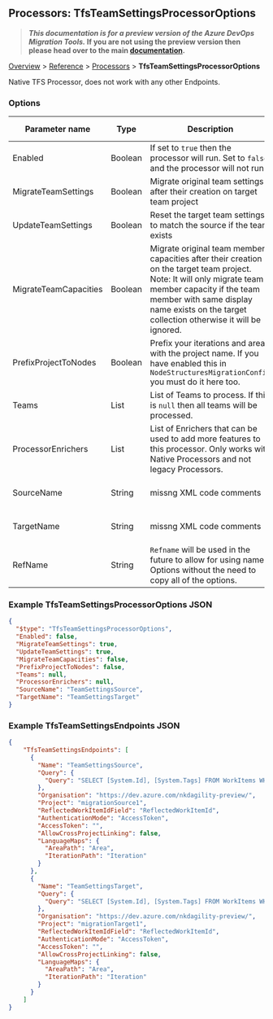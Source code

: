 ## Processors: TfsTeamSettingsProcessorOptions

>**_This documentation is for a preview version of the Azure DevOps Migration Tools._ If you are not using the preview version then please head over to the main [documentation](https://nkdagility.github.io/azure-devops-migration-tools).**

[Overview](.././index.md) > [Reference](../index.md) > [Processors](./index.md) > **TfsTeamSettingsProcessorOptions**

Native TFS Processor, does not work with any other Endpoints.

### Options

| Parameter name        | Type    | Description                                                                                                                                                                                                                                      | Default Value            |
| --------------------- | ------- | ------------------------------------------------------------------------------------------------------------------------------------------------------------------------------------------------------------------------------------------------ | ------------------------ |
| Enabled               | Boolean | If set to `true` then the processor will run. Set to `false` and the processor will not run.                                                                                                                                                     | missng XML code comments |
| MigrateTeamSettings   | Boolean | Migrate original team settings after their creation on target team project                                                                                                                                                                       | false                    |
| UpdateTeamSettings    | Boolean | Reset the target team settings to match the source if the team exists                                                                                                                                                                            | false                    |
| MigrateTeamCapacities | Boolean | Migrate original team member capacities after their creation on the target team project. Note: It will only migrate team member capacity if the team member with same display name exists on the target collection otherwise it will be ignored. | false                    |
| PrefixProjectToNodes  | Boolean | Prefix your iterations and areas with the project name. If you have enabled this in `NodeStructuresMigrationConfig` you must do it here too.                                                                                                     | false                    |
| Teams                 | List    | List of Teams to process. If this is `null` then all teams will be processed.                                                                                                                                                                    | missng XML code comments |
| ProcessorEnrichers    | List    | List of Enrichers that can be used to add more features to this processor. Only works with Native Processors and not legacy Processors.                                                                                                          | missng XML code comments |
| SourceName            | String  | missng XML code comments                                                                                                                                                                                                                         | missng XML code comments |
| TargetName            | String  | missng XML code comments                                                                                                                                                                                                                         | missng XML code comments |
| RefName               | String  | `Refname` will be used in the future to allow for using named Options without the need to copy all of the options.                                                                                                                               | missng XML code comments |


### Example TfsTeamSettingsProcessorOptions JSON

```JSON
{
  "$type": "TfsTeamSettingsProcessorOptions",
  "Enabled": false,
  "MigrateTeamSettings": true,
  "UpdateTeamSettings": true,
  "MigrateTeamCapacities": false,
  "PrefixProjectToNodes": false,
  "Teams": null,
  "ProcessorEnrichers": null,
  "SourceName": "TeamSettingsSource",
  "TargetName": "TeamSettingsTarget"
}
```

### Example TfsTeamSettingsEndpoints JSON

```JSON
{
    "TfsTeamSettingsEndpoints": [
      {
        "Name": "TeamSettingsSource",
        "Query": {
          "Query": "SELECT [System.Id], [System.Tags] FROM WorkItems WHERE [System.TeamProject] = @TeamProject AND [System.WorkItemType] NOT IN ('Test Suite', 'Test Plan') ORDER BY [System.ChangedDate] desc"
        },
        "Organisation": "https://dev.azure.com/nkdagility-preview/",
        "Project": "migrationSource1",
        "ReflectedWorkItemIdField": "ReflectedWorkItemId",
        "AuthenticationMode": "AccessToken",
        "AccessToken": "",        
        "AllowCrossProjectLinking": false,
        "LanguageMaps": {
          "AreaPath": "Area",
          "IterationPath": "Iteration"
        }
      },
      {
        "Name": "TeamSettingsTarget",
        "Query": {
          "Query": "SELECT [System.Id], [System.Tags] FROM WorkItems WHERE [System.TeamProject] = @TeamProject AND [System.WorkItemType] NOT IN ('Test Suite', 'Test Plan') ORDER BY [System.ChangedDate] desc"
        },
        "Organisation": "https://dev.azure.com/nkdagility-preview/",
        "Project": "migrationTarget1",
        "ReflectedWorkItemIdField": "ReflectedWorkItemId",
        "AuthenticationMode": "AccessToken",
        "AccessToken": "",
        "AllowCrossProjectLinking": false,
        "LanguageMaps": {
          "AreaPath": "Area",
          "IterationPath": "Iteration"
        }
      }
    ]
}
```
